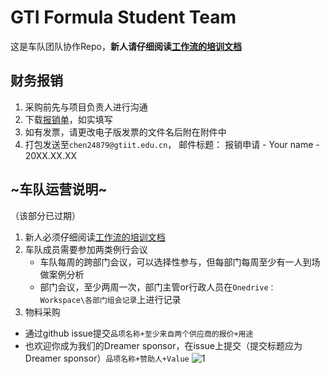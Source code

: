 # GTI Formula Student Team  
这是车队团队协作Repo，**新人请仔细阅读[工作流的培训文档](guidance/guidance.md)**

## 财务报销

1. 采购前先与项目负责人进行沟通
2. 下载[报销单](https://1drv.ms/x/c/a720497950f42593/EbboyEx4zXlCjEF0srL2ltMBBiYaxJD-eaI1Q6LcqzEmrg?e=zxk29e)，如实填写
3. 如有发票，请更改电子版发票的文件名后附在附件中
4. 打包发送至`chen24879@gtiit.edu.cn`， 邮件标题： 报销申请 - Your name - 20XX.XX.XX








## ~车队运营说明~  
（该部分已过期）

1. 新人必须仔细阅读[工作流的培训文档](guidance/guidance.md)
2. 车队成员需要参加两类例行会议
   - 车队每周的跨部门会议，可以选择性参与，但每部门每周至少有一人到场做案例分析
   - 部门会议，至少两周一次，部门主管or行政人员在`Onedrive：Workspace\各部门组会记录`上进行记录
3. 物料采购
  - 通过github issue提交`品项名称+至少来自两个供应商的报价+用途`
  - 也欢迎你成为我们的Dreamer sponsor，在issue上提交（提交标题应为Dreamer sponsor）`品项名称+赞助人+Value`
  ![1](https://github.com/hycarbon-b/GTI_FORMULA_STUDENT/assets/63985695/d43e09ff-9bec-4a67-93b8-7c9f3d727a25)
